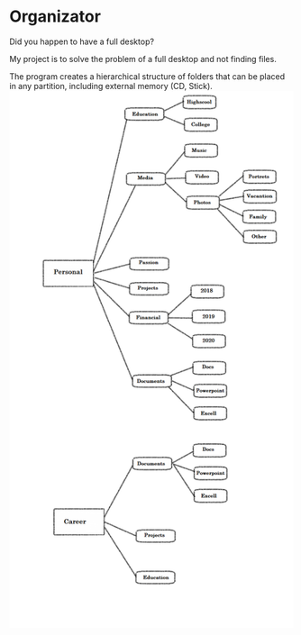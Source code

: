 # Organizator
Did you happen to have a full desktop?

My project is to solve the problem of a full desktop and not finding files.

The program creates a hierarchical structure of folders that can be placed in any partition, including external memory (CD, Stick).
![The Graphic Reprezentation of the root](https://github.com/BaltacMihai/Organizator/blob/main/GraficRoot.png?raw=true)
